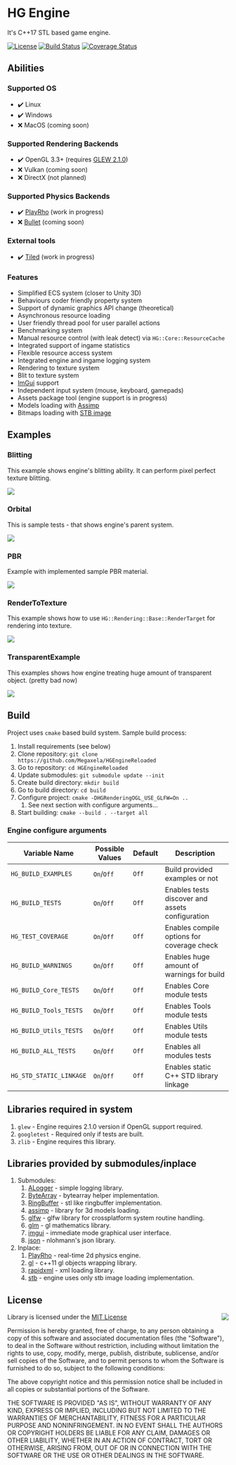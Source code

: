 # HG Engine
It's C++17 STL based game engine.

[![License](https://img.shields.io/github/license/Megaxela/HGEngineReloaded)](https://github.com/Megaxela/HGEngineReloaded/blob/master/LICENSE.MIT)
[![Build Status](https://travis-ci.com/Megaxela/HGEngineReloaded.svg?branch=master)](https://travis-ci.com/Megaxela/HGEngineReloaded)
[![Coverage Status](https://coveralls.io/repos/github/Megaxela/HGEngineReloaded/badge.svg)](https://coveralls.io/github/Megaxela/HGEngineReloaded)

## Abilities

### Supported OS
* :heavy_check_mark: Linux
* :heavy_check_mark: Windows
* :x: MacOS (coming soon)

### Supported Rendering Backends
* :heavy_check_mark: OpenGL 3.3+ (requires [GLEW 2.1.0](https://github.com/nigels-com/glew))
* :x: Vulkan (coming soon)
* :x: DirectX (not planned)

### Supported Physics Backends
* :heavy_check_mark: [PlayRho](https://github.com/louis-langholtz/PlayRho) (work in progress)
* :x: [Bullet](https://github.com/bulletphysics/bullet3) (coming soon)

### External tools
* :heavy_check_mark: [Tiled](https://github.com/bjorn/tiled) (work in progress)

### Features
* Simplified ECS system (closer to Unity 3D)
* Behaviours coder friendly property system
* Support of dynamic graphics API change (theoretical)
* Asynchronous resource loading
* User friendly thread pool for user parallel actions
* Benchmarking system
* Manual resource control (with leak detect) via `HG::Core::ResourceCache`
* Integrated support of ingame statistics
* Flexible resource access system
* Integrated engine and ingame logging system
* Rendering to texture system
* Blit to texture system
* [ImGui](https://github.com/ocornut/imgui) support
* Independent input system (mouse, keyboard, gamepads)
* Assets package tool (engine support is in progress)
* Models loading with [Assimp](https://github.com/assimp/assimp)
* Bitmaps loading with [STB image](https://github.com/nothings/stb)

## Examples

### Blitting
This example shows engine's blitting ability. It can perform pixel perfect
texture blitting.

<img src="https://github.com/Megaxela/HGEngineReloaded/blob/master/examples/Previews/Blitting.png">

### Orbital
This is sample tests - that shows engine's parent system.

<img src="https://github.com/Megaxela/HGEngineReloaded/blob/master/examples/Previews/Orbital.png">

### PBR
Example with implemented sample PBR material.

<img src="https://github.com/Megaxela/HGEngineReloaded/blob/master/examples/Previews/PBR.png">

### RenderToTexture
This example shows how to use `HG::Rendering::Base::RenderTarget` for rendering
into texture.

<img src="https://github.com/Megaxela/HGEngineReloaded/blob/master/examples/Previews/RenderToTexture.png">

### TransparentExample
This examples shows how engine treating huge amount of transparent object. (pretty bad now)

<img src="https://github.com/Megaxela/HGEngineReloaded/blob/master/examples/Previews/Transparent.png">

## Build
Project uses `cmake` based build system. Sample build process:

1. Install requirements (see below)
1. Clone repository: `git clone https://github.com/Megaxela/HGEngineReloaded`
1. Go to repository: `cd HGEngineReloaded`
1. Update submodules: `git submodule update --init`
1. Create build directory: `mkdir build`
1. Go to build directory: `cd build`
1. Configure project: `cmake -DHGRenderingOGL_USE_GLFW=On ..`
    1. See next section with configure arguments...
1. Start building: `cmake --build . --target all`

### Engine configure arguments
 |      Variable Name      |Possible Values|Default|Description                                      |
 |-------------------------|---------------|-------|-------------------------------------------------|
 | `HG_BUILD_EXAMPLES`     |   `On`/`Off`  | `Off` | Build provided examples or not                  |
 | `HG_BUILD_TESTS`        |   `On`/`Off`  | `Off` | Enables tests discover and assets configuration |
 | `HG_TEST_COVERAGE`      |   `On`/`Off`  | `Off` | Enables compile options for coverage check      |
 | `HG_BUILD_WARNINGS`     |   `On`/`Off`  | `Off` | Enables huge amount of warnings for build       |
 | `HG_BUILD_Core_TESTS`   |   `On`/`Off`  | `Off` | Enables Core module tests                       |
 | `HG_BUILD_Tools_TESTS`  |   `On`/`Off`  | `Off` | Enables Tools module tests                      |
 | `HG_BUILD_Utils_TESTS`  |   `On`/`Off`  | `Off` | Enables Utils module tests                      |
 | `HG_BUILD_ALL_TESTS`    |   `On`/`Off`  | `Off` | Enables all modules tests                       |
 | `HG_STD_STATIC_LINKAGE` |   `On`/`Off`  | `Off` | Enables static C++ STD library linkage          |

## Libraries required in system
1. `glew` - Engine requires 2.1.0 version if OpenGL support required.
1. `googletest` - Required only if tests are built.
1. `zlib` - Engine requires this library.

## Libraries provided by submodules/inplace
1. Submodules:
    1. [ALogger](https://github.com/Megaxela/ALogger) - simple logging library.
    1. [ByteArray](https://github.com/Megaxela/ByteArray) - bytearray helper implementation.
    1. [RingBuffer](https://github.com/Megaxela/ringbuffer) - stl like ringbuffer implementation.
    1. [assimp](https://github.com/assimp/assimp) - library for 3d models loading.
    1. [glfw](https://github.com/glfw/glfw) - glfw library for crossplatform system routine handling.
    1. [glm](https://github.com/g-truc/glm) - gl mathematics library.
    1. [imgui](https://github.com/ocornut/imgui) - immediate mode graphical user interface.
    1. [json](https://github.com/nlohmann/json) - nlohmann's json library.
1. Inplace:
    1. [PlayRho](https://github.com/louis-langholtz/PlayRho) - real-time 2d physics engine.
    1. [gl](https://github.com/acdemiralp/gl) - c++11 gl objects wrapping library.
    1. [rapidxml](http://rapidxml.sourceforge.net/) - xml loading library.
    1. [stb](https://github.com/nothings/stb) - engine uses only stb image loading implementation.

## License

<img align="right" src="http://opensource.org/trademarks/opensource/OSI-Approved-License-100x137.png">

Library is licensed under the [MIT License](https://opensource.org/licenses/MIT) 

Permission is hereby granted, free of charge, to any person obtaining a copy
of this software and associated documentation files (the "Software"), to deal
in the Software without restriction, including without limitation the rights
to use, copy, modify, merge, publish, distribute, sublicense, and/or sell
copies of the Software, and to permit persons to whom the Software is
furnished to do so, subject to the following conditions:

The above copyright notice and this permission notice shall be included in all
copies or substantial portions of the Software.

THE SOFTWARE IS PROVIDED "AS IS", WITHOUT WARRANTY OF ANY KIND, EXPRESS OR
IMPLIED, INCLUDING BUT NOT LIMITED TO THE WARRANTIES OF MERCHANTABILITY,
FITNESS FOR A PARTICULAR PURPOSE AND NONINFRINGEMENT. IN NO EVENT SHALL THE
AUTHORS OR COPYRIGHT HOLDERS BE LIABLE FOR ANY CLAIM, DAMAGES OR OTHER
LIABILITY, WHETHER IN AN ACTION OF CONTRACT, TORT OR OTHERWISE, ARISING FROM,
OUT OF OR IN CONNECTION WITH THE SOFTWARE OR THE USE OR OTHER DEALINGS IN THE
SOFTWARE.